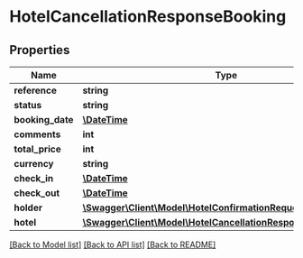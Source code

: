 # HotelCancellationResponseBooking

## Properties
Name | Type | Description | Notes
------------ | ------------- | ------------- | -------------
**reference** | **string** |  | [optional] 
**status** | **string** |  | [optional] 
**booking_date** | [**\DateTime**](\DateTime.md) |  | [optional] 
**comments** | **int** |  | [optional] 
**total_price** | **int** |  | [optional] 
**currency** | **string** |  | [optional] 
**check_in** | [**\DateTime**](\DateTime.md) |  | [optional] 
**check_out** | [**\DateTime**](\DateTime.md) |  | [optional] 
**holder** | [**\Swagger\Client\Model\HotelConfirmationRequestHolder**](HotelConfirmationRequestHolder.md) |  | [optional] 
**hotel** | [**\Swagger\Client\Model\HotelCancellationResponseBookingHotel**](HotelCancellationResponseBookingHotel.md) |  | [optional] 

[[Back to Model list]](../../README.md#documentation-for-models) [[Back to API list]](../../README.md#documentation-for-api-endpoints) [[Back to README]](../../README.md)

